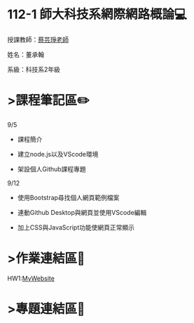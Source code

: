 # 112-1 師大科技系網際網路概論:computer:
授課教師：[蔡芸琤老師](https://github.com/pecu)

姓名：董承翰

系級：科技系2年級
# >課程筆記區:pencil2:

9/5
- 課程簡介

- 建立node.js以及VScode環境

- 架設個人Github課程專題

  
9/12
- 使用Bootstrap尋找個人網頁範例檔案

- 連動Github Desktop與網頁並使用VScode編輯

- 加上CSS與JavaScript功能使網頁正常顯示
# >作業連結區:scroll:

HW1:[MyWebsite](https://chenhan0301.github.io/Myweb/)
# >專題連結區:page_with_curl:

